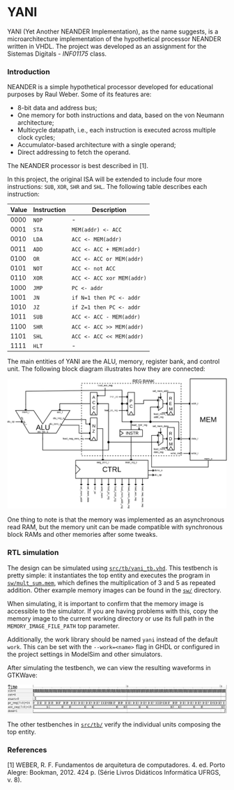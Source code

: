 # YANI

YANI (Yet Another NEANDER Implementation), as the name suggests, is a microarchitecture implementation of the hypothetical processor NEANDER written in VHDL. The project was developed as an assignment for the Sistemas Digitals - *INF01175* class.

### Introduction

NEANDER is a simple hypothetical processor developed for educational purposes by Raul Weber. Some of its features are:

- 8-bit data and address bus;
- One memory for both instructions and data, based on the von Neumann architecture;
- Multicycle datapath, i.e., each instruction is executed across multiple clock cycles;
- Accumulator-based architecture with a single operand;
- Direct addressing to fetch the operand.

The NEANDER processor is best described in [1].

In this project, the original ISA will be extended to include four more instructions: `SUB`, `XOR`, `SHR` and `SHL`. The following table describes each instruction:

| **Value** | **Instruction**   | **Description**            |
|-----------|-------------------|----------------------------|
| 0000      | `NOP`             | -                          |
| 0001      | `STA` <addr>      | `MEM(addr) <- ACC`         |
| 0010      | `LDA` <addr>      | `ACC <- MEM(addr)`         |
| 0011      | `ADD` <addr>      | `ACC <- ACC + MEM(addr)`   |
| 0100      | `OR` <addr>       | `ACC <- ACC or MEM(addr)`  |
| 0101      | `NOT`             | `ACC <- not ACC`           |
| 0110      | `XOR` <addr>      | `ACC <- ACC xor MEM(addr)` |
| 1000      | `JMP` <addr>      | `PC <- addr`               |
| 1001      | `JN` <addr>       | `if N=1 then PC <- addr`   |
| 1010      | `JZ` <addr>       | `if Z=1 then PC <- addr`   |
| 1011      | `SUB` <addr>      | `ACC <- ACC - MEM(addr)`   |
| 1100      | `SHR` <addr>      | `ACC <- ACC >> MEM(addr)`  |
| 1101      | `SHL` <addr>      | `ACC <- ACC << MEM(addr)`  |
| 1111      | `HLT`             | -                          |

The main entities of YANI are the ALU, memory, register bank, and control unit. The following block diagram illustrates how they are connected:

![Block diagram](assets/yani_diagram.svg)

One thing to note is that the memory was implemented as an asynchronous read RAM, but the memory unit can be made compatible with synchronous block RAMs and other memories after some tweaks.

### RTL simulation

The design can be simulated using [`src/tb/yani_tb.vhd`](src/tb/yani_tb.vhd). This testbench is pretty simple: it instantiates the top entity and executes the program in [`sw/mult_sum.mem`](sw/mult_sum.mem), which defines the multiplication of 3 and 5 as repeated addition. Other example memory images can be found in the [`sw/`](sw/) directory.

When simulating, it is important to confirm that the memory image is accessible to the simulator. If you are having problems with this, copy the memory image to the current working directory or use its full path in the `MEMORY_IMAGE_FILE_PATH` top parameter.

Additionally, the work library should be named `yani` instead of the default `work`. This can be set with the `--work=<name>` flag in GHDL or configured in the project settings in ModelSim and other simulators.

After simulating the testbench, we can view the resulting waveforms in GTKWave:

![Simulation viewed in GTKWave](assets/sim_gtkwave.png)

The other testbenches in [`src/tb/`](src/tb/) verify the individual units composing the top entity.

### References

[1] WEBER, R. F. Fundamentos de arquitetura de computadores. 4. ed. Porto Alegre: Bookman, 2012. 424 p. (Série Livros Didáticos Informática UFRGS, v. 8).
